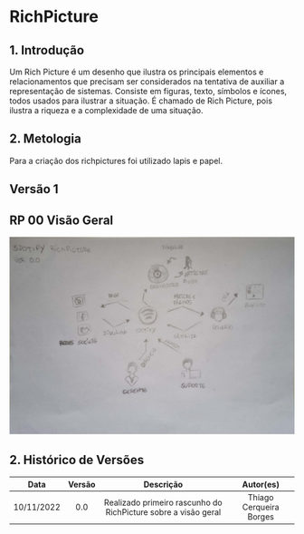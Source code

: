 # RichPicture

## 1. Introdução
<p align="justify">

Um Rich Picture é um desenho que ilustra os principais elementos e relacionamentos que precisam ser considerados na tentativa de auxiliar a representação de sistemas. Consiste em figuras, texto, símbolos e ícones, todos usados ​​para ilustrar a situação. É chamado de Rich Picture, pois ilustra a riqueza e a complexidade de uma situação.
</p>

## 2. Metologia
<p align="justify">
    Para a criação dos richpictures foi utilizado lapis e papel.
</p>

## Versão 1

## RP 00 Visão Geral

[![Rich Picture 1](../img/richPicture00.jpg)](../img/richPicture00.jpg)





## 2. Histórico de Versões

|    Data    | Versão |                           Descrição                            |        Autor(es)        |
| :--------: | :----: | :------------------------------------------------------------: | :---------------------: |
| 10/11/2022 |  0.0   | Realizado primeiro rascunho do RichPicture sobre a visão geral | Thiago Cerqueira Borges |
